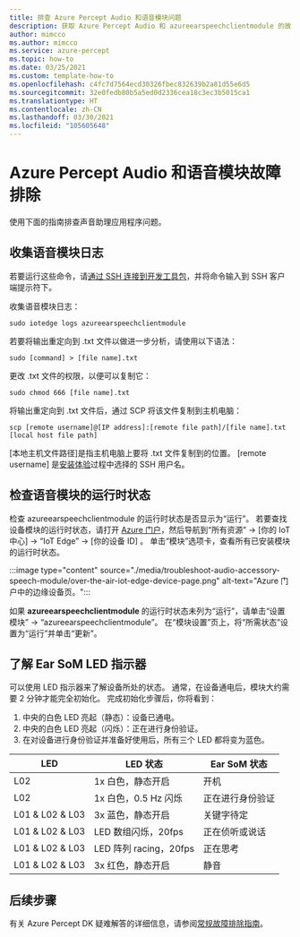 ```yaml
---
title: 排查 Azure Percept Audio 和语音模块问题
description: 获取 Azure Percept Audio 和 azureearspeechclientmodule 的故障排除提示
author: mimcco
ms.author: mimcco
ms.service: azure-percept
ms.topic: how-to
ms.date: 03/25/2021
ms.custom: template-how-to
ms.openlocfilehash: c4fc7d7564ecd30326fbec832639b2a81d55e6d5
ms.sourcegitcommit: 32e0fedb80b5a5ed0d2336cea18c3ec3b5015ca1
ms.translationtype: HT
ms.contentlocale: zh-CN
ms.lasthandoff: 03/30/2021
ms.locfileid: "105605648"
---
```

# <a name="azure-percept-audio-and-speech-module-troubleshooting"></a>Azure Percept Audio 和语音模块故障排除

使用下面的指南排查声音助理应用程序问题。

## <a name="collecting-speech-module-logs"></a>收集语音模块日志

若要运行这些命令，请[通过 SSH 连接到开发工具包](./how-to-ssh-into-percept-dk.md)，并将命令输入到 SSH 客户端提示符下。

收集语音模块日志：

```console
sudo iotedge logs azureearspeechclientmodule
```

若要将输出重定向到 .txt 文件以做进一步分析，请使用以下语法：

```console
sudo [command] > [file name].txt
```

更改 .txt 文件的权限，以便可以复制它：

```console
sudo chmod 666 [file name].txt
```

将输出重定向到 .txt 文件后，通过 SCP 将该文件复制到主机电脑：

```console
scp [remote username]@[IP address]:[remote file path]/[file name].txt [local host file path]
```

[本地主机文件路径]是指主机电脑上要将 .txt 文件复制到的位置。 [remote username] 是[安装体验](./quickstart-percept-dk-set-up.md)过程中选择的 SSH 用户名。

## <a name="checking-runtime-status-of-the-speech-module"></a>检查语音模块的运行时状态

检查 azureearspeechclientmodule 的运行时状态是否显示为“运行”。 若要查找设备模块的运行时状态，请打开 [Azure 门户](https://portal.azure.com/)，然后导航到“所有资源” ->  [你的 IoT 中心]  -> “IoT Edge” ->  [你的设备 ID]   。 单击“模块”选项卡，查看所有已安装模块的运行时状态。

:::image type="content" source="./media/troubleshoot-audio-accessory-speech-module/over-the-air-iot-edge-device-page.png" alt-text="Azure 门户中的边缘设备页。":::

如果 **azureearspeechclientmodule** 的运行时状态未列为“运行”，请单击“设置模块” -> “azureearspeechclientmodule”。 在“模块设置”页上，将“所需状态”设置为“运行”并单击“更新”。

## <a name="understanding-ear-som-led-indicators"></a>了解 Ear SoM LED 指示器

可以使用 LED 指示器来了解设备所处的状态。 通常，在设备通电后，模块大约需要 2 分钟才能完全初始化。 完成初始化步骤后，你将看到：

1. 中央的白色 LED 亮起（静态）：设备已通电。
2. 中央的白色 LED 亮起（闪烁）：正在进行身份验证。
3. 在对设备进行身份验证并准备好使用后，所有三个 LED 都将变为蓝色。

|LED|LED 状态|Ear SoM 状态|
|---|---------|--------------|
|L02|1x 白色，静态开启|开机 |
|L02|1x 白色，0.5 Hz 闪烁|正在进行身份验证 |
|L01 & L02 & L03|3x 蓝色，静态开启|关键字待定|
|L01 & L02 & L03|LED 数组闪烁，20fps |正在侦听或说话|
|L01 & L02 & L03|LED 阵列 racing，20fps|正在思考|
|L01 & L02 & L03|3x 红色，静态开启 |静音|

## <a name="next-steps"></a>后续步骤

有关 Azure Percept DK 疑难解答的详细信息，请参阅[常规故障排除指南](./troubleshoot-dev-kit.md)。
